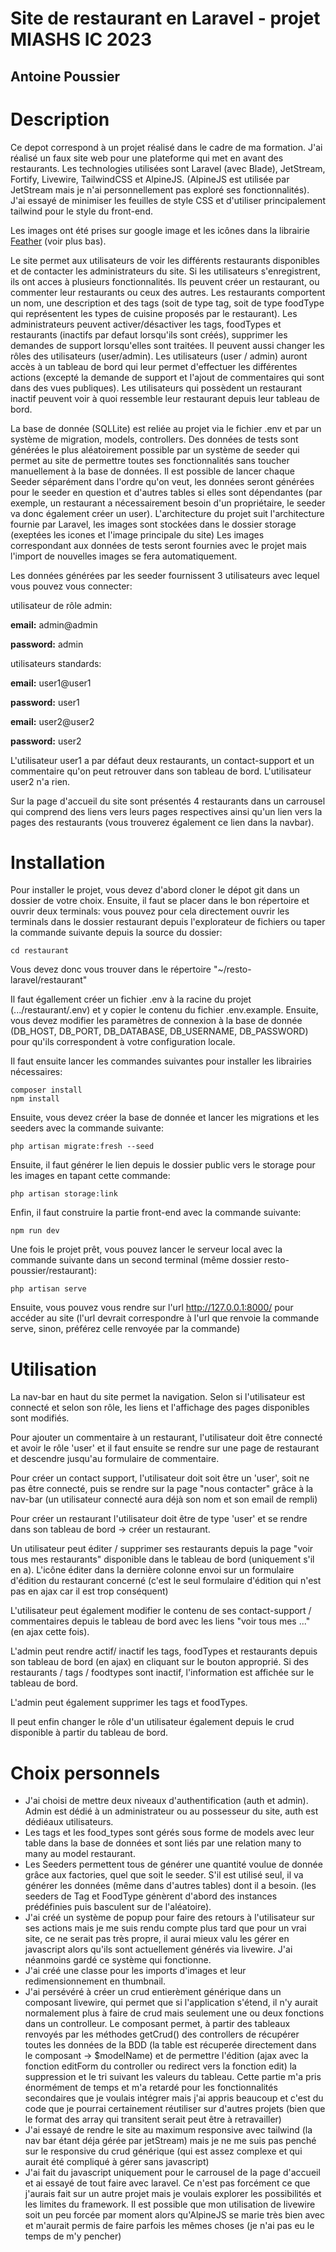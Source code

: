 
**Site de restaurant en Laravel - projet MIASHS IC 2023**
================================================
Antoine Poussier
----------------



# Description
Ce depot correspond à un projet réalisé dans le cadre de ma formation.
J'ai réalisé un faux site web pour une plateforme qui met en avant des restaurants. 
Les technologies utilisées sont Laravel (avec Blade), JetStream, Fortify, Livewire, TailwindCSS et AlpineJS. (AlpineJS est utilisée par JetStream mais je n'ai personnellement pas exploré ses fonctionnalités).
J'ai essayé de minimiser les feuilles de style CSS et d'utiliser principalement tailwind pour le style du front-end.

Les images ont été prises sur google image et les icônes dans la librairie [Feather](https://feathericons.com/) (voir plus bas).


Le site permet aux utilisateurs de voir les différents restaurants disponibles et de contacter les administrateurs du site. Si les utilisateurs s'enregistrent, ils ont acces à plusieurs fonctionnalités. Ils peuvent créer un restaurant, ou commenter leur restaurants ou ceux des autres. Les restaurants comportent un nom, une description et des tags (soit de type tag, soit de type foodType qui représentent les types de cuisine proposés par le restaurant). Les administrateurs peuvent activer/désactiver les tags, foodTypes et restaurants (inactifs par defaut lorsqu'ils sont créés), supprimer les demandes de support lorsqu'elles sont traitées. Il peuvent aussi changer les rôles des utilisateurs (user/admin).
Les utilisateurs (user / admin) auront accès à un tableau de bord qui leur permet d'effectuer les différentes actions (excepté la demande de support et l'ajout de commentaires qui sont dans des vues publiques).
Les utilisateurs qui possèdent un restaurant inactif peuvent voir à quoi ressemble leur restaurant depuis leur tableau de bord.

La base de donnée (SQLLite) est reliée au projet via le fichier .env et par un système de migration, models, controllers.
Des données de tests sont générées le plus aléatoirement possible par un système de seeder qui permet au site de permettre toutes ses fonctionnalités sans toucher manuellement à la base de données.
Il est possible de lancer chaque Seeder séparément dans l'ordre qu'on veut, les données seront générées pour le seeder en question et d'autres tables si elles sont dépendantes (par exemple, un restaurant a nécessairement besoin d'un propriétaire, le seeder va donc également créer un user).
L'architecture du projet suit l'architecture fournie par Laravel, les images sont stockées dans le dossier storage (exeptées les icones et l'image principale du site) Les images correspondant aux données de tests seront fournies avec le projet mais l'import de nouvelles images se fera automatiquement.

Les données générées par les seeder fournissent 3 utilisateurs avec lequel vous pouvez vous connecter:

utilisateur de rôle admin:

**email:** admin@admin

**password:** admin

utilisateurs standards:

**email:** user1@user1

**password:** user1

**email:** user2@user2

**password:** user2


L'utilisateur user1 a par défaut deux restaurants, un contact-support et un commentaire qu'on peut retrouver dans son tableau de bord.
L'utilisateur user2 n'a rien.


Sur la page d'accueil du site sont présentés 4 restaurants dans un carrousel qui comprend des liens vers leurs pages respectives ainsi qu'un lien vers la pages des restaurants (vous trouverez également ce lien dans la navbar).




# Installation


Pour installer le projet, vous devez d'abord cloner le dépot git dans un dossier de votre choix.
Ensuite, il faut se placer dans le bon répertoire et ouvrir deux terminals: vous pouvez pour cela directement ouvrir les terminals dans le dossier restaurant depuis l'explorateur de fichiers ou taper la commande suivante depuis la source du dossier:
```shell
cd restaurant
```

Vous devez donc vous trouver dans le répertoire "~/resto-laravel/restaurant"

Il faut égallement créer un fichier .env à la racine du projet (.../restaurant/.env) et y copier le contenu du fichier .env.example. Ensuite, vous devez modifier les paramètres de connexion à la base de donnée (DB_HOST, DB_PORT, DB_DATABASE, DB_USERNAME, DB_PASSWORD) pour qu'ils correspondent à votre configuration locale.

Il faut ensuite lancer les commandes suivantes pour installer les librairies nécessaires:
```shell
composer install
npm install
```

Ensuite, vous devez créer la base de donnée et lancer les migrations et les seeders avec la commande suivante:
```shell
php artisan migrate:fresh --seed
```

Ensuite, il faut générer le lien depuis le dossier public vers le storage pour les images en tapant cette commande:
```shell
php artisan storage:link
```

Enfin, il faut construire la partie front-end avec la commande suivante:
```shell
npm run dev
```

Une fois le projet prêt, vous pouvez lancer le serveur local avec la commande suivante dans un second terminal (même dossier resto-poussier/restaurant):
```shell
php artisan serve
```
Ensuite, vous pouvez vous rendre sur l'url http://127.0.0.1:8000/ pour accéder au site (l'url devrait correspondre à l'url que renvoie la commande serve, sinon, préférez celle renvoyée par la commande)


# Utilisation

La nav-bar en haut du site permet la navigation. Selon si l'utilisateur est connecté et selon son rôle, les liens et l'affichage des pages disponibles sont modifiés.

Pour ajouter un commentaire à un restaurant, l'utilisateur doit être connecté et avoir le rôle 'user' et il faut ensuite se rendre sur une page de restaurant et descendre jusqu'au formulaire de commentaire.

Pour créer un contact support, l'utilisateur doit soit être un 'user', soit ne pas être connecté, puis se rendre sur la page "nous contacter" grâce à la nav-bar (un utilisateur connecté aura déjà son nom et son email de rempli)

Pour créer un restaurant l'utilisateur doit être de type 'user' et se rendre dans son tableau de bord -> créer un restaurant.

Un utilisateur peut éditer / supprimer ses restaurants depuis la page "voir tous mes restaurants" disponible dans le tableau de bord (uniquement s'il en a).
L'icône éditer dans la dernière colonne envoi sur un formulaire d'édition du restaurant concerné (c'est le seul formulaire d'édition qui n'est pas en ajax car il est trop conséquent)

L'utilisateur peut également modifier le contenu de ses contact-support / commentaires depuis le tableau de bord avec les liens "voir tous mes ..." (en ajax cette fois).

L'admin peut rendre actif/ inactif les tags, foodTypes et restaurants depuis son tableau de bord (en ajax) en cliquant sur le bouton approprié.
Si des restaurants / tags / foodtypes sont inactif, l'information est affichée sur le tableau de bord.

L'admin peut également supprimer les tags et foodTypes.

Il peut enfin changer le rôle d'un utilisateur également depuis le crud disponible à partir du tableau de bord.



# Choix personnels

- J'ai choisi de mettre deux niveaux d'authentification (auth et admin). Admin est dédié à  un administrateur ou au possesseur du site, auth est dédiéaux utilisateurs.
- Les tags et les food_types sont gérés sous forme de models avec leur table dans la base de données et sont liés par une relation many to many au model restaurant.
- Les Seeders permettent tous de générer une quantité voulue de donnée grâce aux factories, quel que soit le seeder. S'il est utilisé seul, il va générer les données (même dans d'autres tables) dont il a besoin. (les seeders de Tag et FoodType génèrent d'abord des instances prédéfinies puis basculent sur de l'aléatoire).
- J'ai créé un système de popup pour faire des retours à l'utilisateur sur ses actions mais je me suis rendu compte plus tard que pour un vrai site, ce ne serait pas très propre, il aurai mieux valu les gérer en javascript alors qu'ils sont actuellement générés via livewire. J'ai néanmoins gardé ce système qui fonctionne.
- J'ai créé une classe pour les imports d'images et leur redimensionnement en thumbnail.
- J'ai persévéré à créer un crud entierèment générique dans un composant livewire, qui permet que si l'application s'étend, il n'y aurait normalement plus à faire de crud mais seulement une ou deux fonctions dans un controlleur. Le composant permet, à partir des tableaux renvoyés par les méthodes getCrud() des controllers de récupérer toutes les données de la BDD (la table est récuperée directement dans le composant -> $modelName) et de permettre l'édition (ajax avec la fonction editForm du controller ou redirect vers la fonction edit) la suppression et le tri suivant les valeurs du tableau. Cette partie m'a pris énormément de temps et m'a retardé pour les fonctionnalités secondaires que je voulais intégrer mais j'ai appris beaucoup et c'est du code que je pourrai certainement réutiliser sur d'autres projets (bien que le format des array qui transitent serait peut être à retravailler)
- J'ai essayé de rendre le site au maximum responsive avec tailwind (la nav bar étant déja gérée par jetStream) mais je ne me suis pas penché sur le responsive du crud générique (qui est assez complexe et qui aurait été compliqué à gérer sans javascript)
- J'ai fait du javascript uniquement pour le carrousel de la page d'accueil et ai essayé de tout faire avec laravel. Ce n'est pas forcément ce que j'aurais fait sur un autre projet mais je voulais explorer les possibilités et les limites du framework. Il est possible que mon utilisation de livewire soit un peu forcée par moment alors qu'AlpineJS se marie très bien avec et m'aurait permis de faire parfois les mêmes choses (je n'ai pas eu le temps de m'y pencher)

